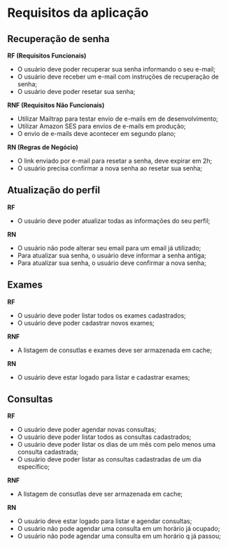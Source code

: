 # Requisitos da aplicação

## Recuperação de senha

**RF (Requisitos Funcionais)**

- O usuário deve poder recuperar sua senha informando o seu e-mail;
- O usuário deve receber um e-mail com instruções de recuperação de senha;
- O usuário deve poder resetar sua senha;

**RNF (Requisitos Não Funcionais)**

- Utilizar Mailtrap para testar envio de e-mails em de desenvolvimento;
- Utilizar Amazon SES para envios de e-mails em produção;
- O envio de e-mails deve acontecer em segundo plano;

**RN (Regras de Negócio)**

- O link enviado por e-mail para resetar a senha, deve expirar em 2h;
- O usuário precisa confirmar a nova senha ao resetar sua senha;

## Atualização do perfil

**RF**

- O usuário deve poder atualizar todas as informações do seu perfil;

**RN**

- O usuário não pode alterar seu email para um email já utilizado;
- Para atualizar sua senha, o usuário deve informar a senha antiga;
- Para atualizar sua senha, o usuário deve confirmar a nova senha;

## Exames

**RF**

- O usuário deve poder listar todos os exames cadastrados;
- O usuário deve poder cadastrar novos exames;

**RNF**

- A listagem de consutlas e exames deve ser armazenada em cache;

**RN**

- O usuário deve estar logado para listar e cadastrar exames;

## Consultas

**RF**

- O usuário deve poder agendar novas consultas;
- O usuário deve poder listar todos as consultas cadastrados;
- O usuário deve poder listar os dias de um mês com pelo menos uma consulta cadastrada;
- O usuário deve poder listar as consultas cadastradas de um dia específico;

**RNF**

- A listagem de consutlas  deve ser armazenada em cache;

**RN**

- O usuário deve estar logado para listar e agendar consultas;
- O usuário não pode agendar uma consulta em um horário  já ocupado;
- O usuário não pode agendar uma consulta em um horário q já passou;
